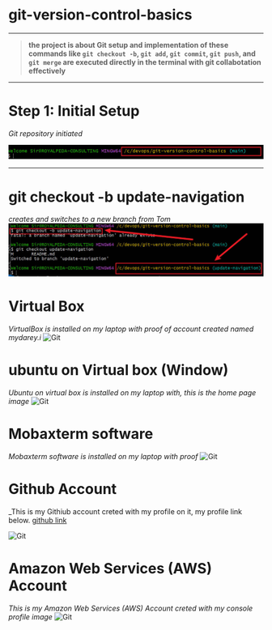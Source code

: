 # git-version-control-basics
---

>**the project is about Git setup and implementation of these commands like `git checkout -b`, `git add`, `git commit`, `git push`, and `git merge` are executed directly in the terminal with git collabotation effectively**

----
# **Step 1: Initial Setup**

_Git repository initiated_

![Git repository directory](./img/4%20git%20repository.jpg)


-----
# **git checkout -b update-navigation**

_creates and switches to a new branch from Tom_
![New branch from Tom](./img/git%20checout%20git%20checkout%20-b%20update-navigation.jpg)


#  **Virtual Box**

_VirtualBox is installed on my laptop with proof of account created named mydarey.i_
![Git](./img/3.%20virtual%20box.jpg)


#  **ubuntu on Virtual box (Window)**

_Ubuntu on virtual box is installed on my laptop with, this is the home page image_
![Git](./img/4.%20UBUNTU%20EN.jpg)

#  **Mobaxterm software**

_Mobaxterm software is installed on my laptop with proof_
![Git](./img/5.%20moba.jpg)


#  **Github Account**
_This is my Githiub account creted with my profile on it, my profile link below.  [github link](https://github.com/Sola-Royal)

![Git](./img/6.github%20acc.jpg)

#  **Amazon Web Services (AWS) Account**

_This is my Amazon Web Services (AWS) Account creted with my console profile image_
![Git](./img/7.%20aws.jpg)


